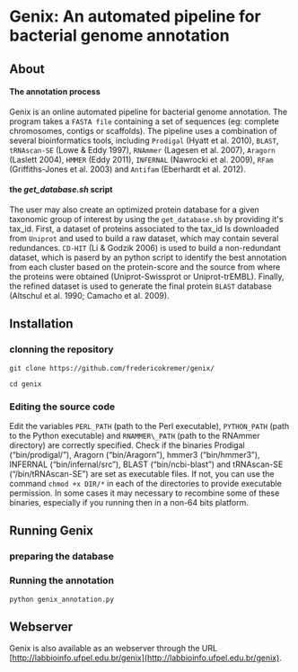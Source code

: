 # Genix:  An automated pipeline for bacterial genome annotation

## About

#### The annotation process

Genix is an online automated pipeline for bacterial genome annotation. The program takes a `FASTA file` containing a set of sequences (eg: complete chromosomes, contigs or scaffolds). The pipeline  uses a combination of several bioinformatics tools, including `Prodigal` (Hyatt et al. 2010), `BLAST`, `tRNAscan-SE` (Lowe & Eddy 1997), `RNAmmer` (Lagesen et al. 2007), `Aragorn` (Laslett 2004), `HMMER` (Eddy 2011), `INFERNAL` (Nawrocki et al. 2009), `RFam` (Griffiths-Jones et al. 2003) and `Antifam` (Eberhardt et al. 2012).

#### the *get_database.sh* script

The user may also create an optimized protein database for a given taxonomic group of interest by using the `get_database.sh` by providing it's tax_id. First, a dataset of proteins associated to the tax_id Is downloaded from `Uniprot` and used to build a raw dataset, which may contain several redundances. `CD-HIT` (Li & Godzik 2006) is used to build a non-redundant dataset, which is paserd by an python script to identify the best annotation from each cluster based on the protein-score and the source from where the proteins were obtained (Uniprot-Swissprot or Uniprot-trEMBL). Finally, the refined dataset is used to generate the final protein `BLAST` database (Altschul et al. 1990; Camacho et al. 2009).

## Installation

### clonning the repository

`git clone https://github.com/fredericokremer/genix/`

`cd genix`

### Editing the source code

Edit the variables `PERL_PATH` (path to the Perl executable), `PYTHON_PATH` (path to
the Python executable) and `RNAMMER\_PATH` (path to the RNAmmer directory) are
correctly specified. Check if the binaries Prodigal (“bin/prodigal/”), Aragorn (“bin/Aragorn”), hmmer3 (“bin/hmmer3”), INFERNAL (“bin/infernal/src”), BLAST (“bin/ncbi-blast”) and tRNAscan-SE (“/bin/tRNAscan-SE”) are set as executable files. If not, you can use the command `chmod +x DIR/*` in each of the directories to provide executable permission. In some cases it may necessary to recombine some of these binaries, especially if you running then in a non-64 bits platform.

## Running Genix

### preparing the database

### Running the annotation

`python genix_annotation.py`

## Webserver

Genix is also available as an webserver through the URL [http://labbioinfo.ufpel.edu.br/genix](http://labbioinfo.ufpel.edu.br/genix).
